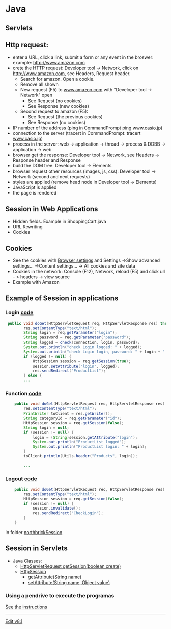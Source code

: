 # Java

## Servlets

## Http request:
- enter a URL, click a link, submit a form or any event in the broswer: example: <http://www.amazon.com>
- crete the HTTP request: Developer tool -> Network, click on <http://www.amazon.com>, see Headers, Request header.
  - Search for amazon. Open a cookie.
  - Remove all shown
  - New request (F5) to www.amazon.com with "Developer tool -> Network" open
    - See Request (no cookies)
    - See Response (new cookies)
  - Second request to amazon (F5):
    - See Request (the previous cookies)
    - See Response (no cookies)
- IP number of the address (ping in CommandPrompt  ping www.casio.jp)
- connection to the server (tracert in CommandPrompt:   tracert www.casio.jp)
- process in the server: web -> application -> thread -> process & DDBB -> application -> web
- browser get the response: Developer tool -> Network, see Headers -> Response header and Response
- build the DOM tree: Developer tool -> Elements
- browser request other resources (images, js, css): Developer tool -> Network (second and next requests)
- styles are applied (remove head node in Developer tool -> Elements)
- JavaScript is applied
- the page is rendered

## Session in Web Applications
- Hidden fields. Example in ShoppingCart.java
- URL Rewriting
- Cookies

## Cookies
- See the cookies with [Browser settings](chrome://settings/) and Settings ->Show advanced settings... ->Content settings... -> All cookies and site data
- Cookies in the network: Console (F12), Network, reload (F5) and click url - > headers -> view source
- Example with Amazon

## Example of Session in applications

### Login [code](webapps/northbrickSession/WEB-INF/classes/CheckLogin.java)

```Java
 public void doGet(HttpServletRequest req, HttpServletResponse res) throws ServletException, IOException  {
        res.setContentType("text/html");
        String login = req.getParameter("login");
        String password = req.getParameter("password");
        String logged = check(connection, login, password);
        System.out.println("check Login logged: " + logged);
        System.out.println("check Login login, password: " + login + " " + password);
        if (logged != null) {
            HttpSession session = req.getSession(true);
            session.setAttribute("login", logged);
            res.sendRedirect("ProductList");
        } else {
        ...
```
        
### Function [code](webapps/northbrickSession/WEB-INF/classes/ProductList.java)

```Java
    public void doGet(HttpServletRequest req, HttpServletResponse res) throws ServletException, IOException  {
        res.setContentType("text/html");
        PrintWriter toClient = res.getWriter();
        String categoryId = req.getParameter("id");
        HttpSession session = req.getSession(false);
        String login = null;
        if (session != null) {
            login = (String)session.getAttribute("login");
            System.out.println("ProductList logged");
            System.out.println("ProductList login: " + login);
        }
        toClient.println(Utils.header("Products", login));
        
        ...
```
        
### Logout [code](webapps/northbrickSession/WEB-INF/classes/Logout.java)

```Java
    public void doGet(HttpServletRequest req, HttpServletResponse res) throws ServletException, IOException  {
        res.setContentType("text/html");
        HttpSession session = req.getSession(false);
        if (session != null) {
            session.invalidate();
            res.sendRedirect("CheckLogin");
        }
    }
```
In folder [northbrickSession](https://github.com/nicolasserrano/CS/tree/master/webapps/northbrickSession)

## Session in Servlets
- Java Classes:
  - [HttpServletRequest getSession(boolean create)](https://javaee.github.io/javaee-spec/javadocs/javax/servlet/http/HttpServletRequest.html#i22)
  - [HttpSession](https://javaee.github.io/javaee-spec/javadocs/index.html?javax/servlet/http/HttpSession.html)
    - [getAttribute(String name)](https://javaee.github.io/javaee-spec/javadocs/javax/servlet/http/HttpSession.html#i0)
    - [setAttribute(String name, Object value)](https://javaee.github.io/javaee-spec/javadocs/javax/servlet/http/HttpSession.html#i15)

### Using a pendrive to execute the programas  
[See the instructions](Tomcat.md#run-from-pendrive)
<!-- [See the instructions with Tomcat 5.5](Java/Pendrive.md) -->


---
[Edit v8.1](https://github.com/nicolasserrano/CS/edit/master/Servlets.md)
<style>
div.container ul, div.container ol {
    padding-left: 1.4em;
}
</style>
